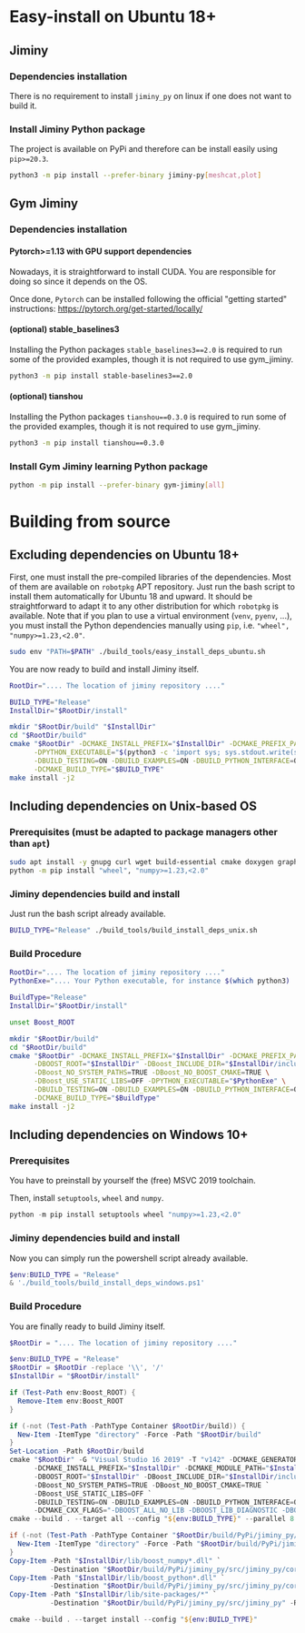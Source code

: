 # Easy-install on Ubuntu 18+

## Jiminy

### Dependencies installation

There is no requirement to install `jiminy_py` on linux if one does not want to build it.

### Install Jiminy Python package

The project is available on PyPi and therefore can be install easily using `pip>=20.3`.

```bash
python3 -m pip install --prefer-binary jiminy-py[meshcat,plot]
```

## Gym Jiminy

### Dependencies installation

#### Pytorch>=1.13 with GPU support dependencies

Nowadays, it is straightforward to install CUDA. You are responsible for doing so since it depends on the OS.

Once done, `Pytorch` can be installed following the official "getting started" instructions: <https://pytorch.org/get-started/locally/>

#### (optional) stable_baselines3

Installing the Python packages `stable_baselines3==2.0` is required to run some of the provided examples, though it is not required to use gym_jiminy.

```bash
python3 -m pip install stable-baselines3==2.0
```

#### (optional) tianshou

Installing the Python packages `tianshou==0.3.0` is required to run some of the provided examples, though it is not required to use gym_jiminy.

```bash
python3 -m pip install tianshou==0.3.0
```

### Install Gym Jiminy learning Python package

```bash
python -m pip install --prefer-binary gym-jiminy[all]
```

# Building from source

## Excluding dependencies on Ubuntu 18+

First, one must install the pre-compiled libraries of the dependencies. Most of them are available on `robotpkg` APT repository. Just run the bash script to install them automatically for Ubuntu 18 and upward. It should be straightforward to adapt it to any other distribution for which `robotpkg` is available. Note that if you plan to use a virtual environment (`venv`, `pyenv`, ...), you must install the Python dependencies manually using `pip`, i.e. `"wheel", "numpy>=1.23,<2.0"`.

```bash
sudo env "PATH=$PATH" ./build_tools/easy_install_deps_ubuntu.sh
```

You are now ready to build and install Jiminy itself.

```bash
RootDir=".... The location of jiminy repository ...."

BUILD_TYPE="Release"
InstallDir="$RootDir/install"

mkdir "$RootDir/build" "$InstallDir"
cd "$RootDir/build"
cmake "$RootDir" -DCMAKE_INSTALL_PREFIX="$InstallDir" -DCMAKE_PREFIX_PATH="/opt/openrobots/" \
      -DPYTHON_EXECUTABLE="$(python3 -c 'import sys; sys.stdout.write(sys.executable)')" \
      -DBUILD_TESTING=ON -DBUILD_EXAMPLES=ON -DBUILD_PYTHON_INTERFACE=ON \
      -DCMAKE_BUILD_TYPE="$BUILD_TYPE"
make install -j2
```

## Including dependencies on Unix-based OS

### Prerequisites (must be adapted to package managers other than `apt`)

```bash
sudo apt install -y gnupg curl wget build-essential cmake doxygen graphviz
python -m pip install "wheel", "numpy>=1.23,<2.0"
```

### Jiminy dependencies build and install

Just run the bash script already available.

```bash
BUILD_TYPE="Release" ./build_tools/build_install_deps_unix.sh
```

### Build Procedure

```bash
RootDir=".... The location of jiminy repository ...."
PythonExe=".... Your Python executable, for instance $(which python3) ...."

BuildType="Release"
InstallDir="$RootDir/install"

unset Boost_ROOT

mkdir "$RootDir/build"
cd "$RootDir/build"
cmake "$RootDir" -DCMAKE_INSTALL_PREFIX="$InstallDir" -DCMAKE_PREFIX_PATH="$InstallDir" \
      -DBOOST_ROOT="$InstallDir" -DBoost_INCLUDE_DIR="$InstallDir/include" \
      -DBoost_NO_SYSTEM_PATHS=TRUE -DBoost_NO_BOOST_CMAKE=TRUE \
      -DBoost_USE_STATIC_LIBS=OFF -DPYTHON_EXECUTABLE="$PythonExe" \
      -DBUILD_TESTING=ON -DBUILD_EXAMPLES=ON -DBUILD_PYTHON_INTERFACE=ON \
      -DCMAKE_BUILD_TYPE="$BuildType"
make install -j2
```

## Including dependencies on Windows 10+

### Prerequisites

You have to preinstall by yourself the (free) MSVC 2019 toolchain.

Then, install `setuptools`, `wheel` and `numpy`.

```powershell
python -m pip install setuptools wheel "numpy>=1.23,<2.0"
```

### Jiminy dependencies build and install

Now you can simply run the powershell script already available.

```powershell
$env:BUILD_TYPE = "Release"
& './build_tools/build_install_deps_windows.ps1'
```

### Build Procedure

You are finally ready to build Jiminy itself.

```powershell
$RootDir = ".... The location of jiminy repository ...."

$env:BUILD_TYPE = "Release"
$RootDir = $RootDir -replace '\\', '/'
$InstallDir = "$RootDir/install"

if (Test-Path env:Boost_ROOT) {
  Remove-Item env:Boost_ROOT
}

if (-not (Test-Path -PathType Container $RootDir/build)) {
  New-Item -ItemType "directory" -Force -Path "$RootDir/build"
}
Set-Location -Path $RootDir/build
cmake "$RootDir" -G "Visual Studio 16 2019" -T "v142" -DCMAKE_GENERATOR_PLATFORM=x64 `
      -DCMAKE_INSTALL_PREFIX="$InstallDir" -DCMAKE_MODULE_PATH="$InstallDir" `
      -DBOOST_ROOT="$InstallDir" -DBoost_INCLUDE_DIR="$InstallDir/include" `
      -DBoost_NO_SYSTEM_PATHS=TRUE -DBoost_NO_BOOST_CMAKE=TRUE `
      -DBoost_USE_STATIC_LIBS=OFF `
      -DBUILD_TESTING=ON -DBUILD_EXAMPLES=ON -DBUILD_PYTHON_INTERFACE=ON `
      -DCMAKE_CXX_FLAGS="-DBOOST_ALL_NO_LIB -DBOOST_LIB_DIAGNOSTIC -DBOOST_CORE_USE_GENERIC_CMATH"
cmake --build . --target all --config "${env:BUILD_TYPE}" --parallel 8

if (-not (Test-Path -PathType Container "$RootDir/build/PyPi/jiminy_py/src/jiminy_py/core")) {
  New-Item -ItemType "directory" -Force -Path "$RootDir/build/PyPi/jiminy_py/src/jiminy_py/core"
}
Copy-Item -Path "$InstallDir/lib/boost_numpy*.dll" `
          -Destination "$RootDir/build/PyPi/jiminy_py/src/jiminy_py/core"
Copy-Item -Path "$InstallDir/lib/boost_python*.dll" `
          -Destination "$RootDir/build/PyPi/jiminy_py/src/jiminy_py/core"
Copy-Item -Path "$InstallDir/lib/site-packages/*" `
          -Destination "$RootDir/build/PyPi/jiminy_py/src/jiminy_py" -Recurse

cmake --build . --target install --config "${env:BUILD_TYPE}"
```
